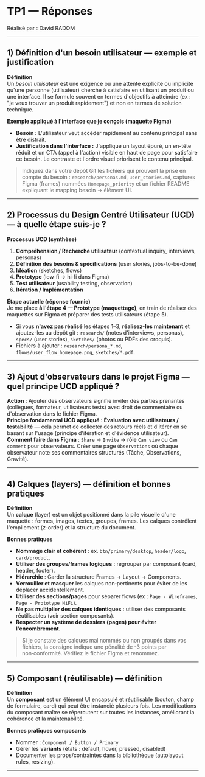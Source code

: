 # TP1 — Réponses
Réalisé par : David RADOM  

---

## 1) Définition d'un besoin utilisateur — exemple et justification
**Définition**  
Un *besoin utilisateur* est une exigence ou une attente explicite ou implicite qu'une personne (utilisateur) cherche à satisfaire en utilisant un produit ou une interface. Il se formule souvent en termes d'objectifs à atteindre (ex : "je veux trouver un produit rapidement") et non en termes de solution technique.

**Exemple appliqué à l'interface que je conçois (maquette Figma)**  
- **Besoin :** L'utilisateur veut accéder rapidement au contenu principal sans être distrait.  
- **Justification dans l'interface :** J'applique un layout épuré, un en-tête réduit et un CTA (appel à l'action) visible en haut de page pour satisfaire ce besoin. Le contraste et l'ordre visuel priorisent le contenu principal.

> Indiquez dans votre dépôt Git les fichiers qui prouvent la prise en compte du besoin : `research/personas.md`, `user_stories.md`, captures Figma (frames) nommées `Homepage_priority` et un fichier README expliquant le mapping besoin → élément UI.

---

## 2) Processus du Design Centré Utilisateur (UCD) — à quelle étape suis‑je ?
**Processus UCD (synthèse)**  
1. **Compréhension / Recherche utilisateur** (contextual inquiry, interviews, personas)  
2. **Définition des besoins & spécifications** (user stories, jobs-to-be-done)  
3. **Idéation** (sketches, flows)  
4. **Prototype** (low‑fi → hi‑fi dans Figma)  
5. **Test utilisateur** (usability testing, observation)  
6. **Itération / Implémentation**

**Étape actuelle (réponse fournie)**  
Je me place **à l'étape 4 — Prototype (maquettage)**, en train de réaliser des maquettes sur Figma et préparer des tests utilisateurs (étape 5).  
- Si vous **n'avez pas réalisé** les étapes 1–3, **réalisez-les maintenant** et ajoutez-les au dépôt git : `research/` (notes d'interviews, personas), `specs/` (user stories), `sketches/` (photos ou PDFs des croquis).  
- Fichiers à ajouter : `research/persona_*.md`, `flows/user_flow_homepage.png`, `sketches/*.pdf`.

---

## 3) Ajout d'observateurs dans le projet Figma — quel principe UCD appliqué ?
**Action** : Ajouter des observateurs signifie inviter des parties prenantes (collègues, formateur, utilisateurs tests) avec droit de commentaire ou d'observation dans le fichier Figma.  
**Principe fondamental UCD appliqué** : **Évaluation avec utilisateurs / testabilité** — cela permet de collecter des retours réels et d'itérer en se basant sur l'usage (principe d'itération et d'évidence utilisateur).  
**Comment faire dans Figma** : `Share` → `Invite` → rôle `Can view` ou `Can comment` pour observateurs. Créer une page `Observations` où chaque observateur note ses commentaires structurés (Tâche, Observations, Gravité).

---

## 4) Calques (layers) — définition et bonnes pratiques
**Définition**  
Un **calque** (layer) est un objet positionné dans la pile visuelle d'une maquette : formes, images, textes, groupes, frames. Les calques contrôlent l'empilement (z-order) et la structure du document.

**Bonnes pratiques**  
- **Nommage clair et cohérent** : ex. `btn/primary/desktop`, `header/logo`, `card/product`.  
- **Utiliser des groupes/frames logiques** : regrouper par composant (card, header, footer).  
- **Hiérarchie** : Garder la structure Frames → Layout → Components.  
- **Verrouiller et masquer** les calques non‑pertinents pour éviter de les déplacer accidentellement.  
- **Utiliser des sections/pages** pour séparer flows (ex : `Page - Wireframes`, `Page - Prototype HiFi`).  
- **Ne pas multiplier des calques identiques** : utiliser des composants réutilisables (voir section composants).  
- **Respecter un système de dossiers (pages) pour éviter l'encombrement**.

> Si je constate des calques mal nommés ou non groupés dans vos fichiers, la consigne indique une pénalité de -3 points par non‑conformité. Vérifiez le fichier Figma et renommez.

---

## 5) Composant (réutilisable) — définition
**Définition**  
Un **composant** est un élément UI encapsulé et réutilisable (bouton, champ de formulaire, card) qui peut être instancié plusieurs fois. Les modifications du composant maître se répercutent sur toutes les instances, améliorant la cohérence et la maintenabilité.

**Bonnes pratiques composants**  
- Nommer : `Component / Button / Primary`  
- Gérer les **variants** (états : default, hover, pressed, disabled)  
- Documenter les props/contraintes dans la bibliothèque (autolayout rules, resizing).

---


